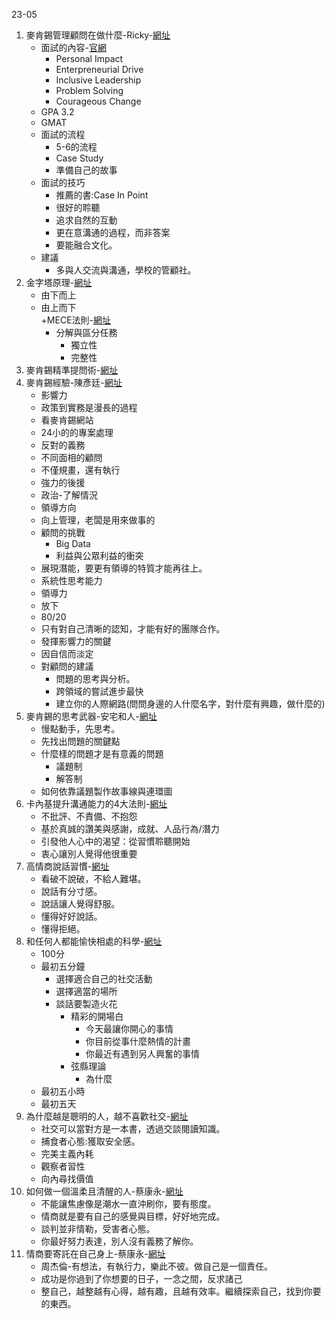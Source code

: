 23-05
1. 麥肯錫管理顧問在做什麼-Ricky-[網址](https://www.youtube.com/watch?v=l-OxhtFG2tU&list=PLvC10rAwpLzskly_CFnUZhj6Cuv_knVyx)
   + 面試的內容-[官網](https://www.mckinsey.com/careers/interviewing)
     + Personal Impact
     + Enterpreneurial Drive
     + Inclusive Leadership
     + Problem Solving
     + Courageous Change
   + GPA 3.2 
   + GMAT 
   + 面試的流程
     + 5-6的流程
     + Case Study
     + 準備自己的故事
   + 面試的技巧
     + 推薦的書:Case In Point
     + 很好的聆聽
     + 追求自然的互動
     + 更在意溝通的過程，而非答案
     + 要能融合文化。
   + 建議
     + 多與人交流與溝通，學校的管顧社。
2. 金字塔原理-[網址](https://www.youtube.com/watch?v=u_8RTop8O_Q)
   + 由下而上
   + 由上而下  
   +MECE法則-[網址](https://www.youtube.com/watch?v=kE7Hu_kHApY)
     + 分解與區分任務
       + 獨立性
       + 完整性
3. 麥肯錫精準提問術-[網址](https://www.youtube.com/watch?v=Q45noaxWzws)
4. 麥肯錫經驗-陳彥廷-[網址](https://ioh.tw/talks/%E9%BA%A5%E8%82%AF%E9%8C%AB-mckinsey-company-%E9%99%B3%E5%BD%A5%E5%BB%B7-bradley-chen-ov-work-us)
   + 影響力
   + 政策到實務是漫長的過程
   + 看麥肯錫網站
   + 24小的的專案處理
   + 反對的義務
   + 不同面相的顧問
   + 不僅規畫，還有執行
   + 強力的後援
   + 政治-了解情況
   + 領導方向
   + 向上管理，老闆是用來做事的
   + 顧問的挑戰
     + Big Data
     + 利益與公眾利益的衝突
   + 展現潛能，要更有領導的特質才能再往上。
   + 系統性思考能力
   + 領導力
   + 放下
   + 80/20
   + 只有對自己清晰的認知，才能有好的團隊合作。
   + 發揮影響力的關鍵
   + 因自信而淡定
   + 對顧問的建議
     + 問題的思考與分析。
     + 跨領域的嘗試進步最快
     + 建立你的人際網路(問問身邊的人什麼名字，對什麼有興趣，做什麼的)
5. 麥肯錫的思考武器-安宅和人-[網址](https://www.youtube.com/watch?v=5vJ5UI2TOGM)
    + 慢點動手，先思考。
    + 先找出問題的關鍵點
    + 什麼樣的問題才是有意義的問題
      + 議題制
      + 解答制
    + 如何依靠議題製作故事線與連環圖 
6. 卡內基提升溝通能力的4大法則-[網址](https://www.youtube.com/watch?v=4_zelZmUzLg)
   + 不批評、不責備、不抱怨
   + 基於真誠的讚美與感謝，成就、人品行為/潛力
   + 引發他人心中的渴望：從習慣聆聽開始
   + 衷心讓別人覺得他很重要
7. 高情商說話習慣-[網址](https://www.youtube.com/watch?v=EBRmRxaHkE8)
   + 看破不說破，不給人難堪。
   + 說話有分寸感。
   + 說話讓人覺得舒服。
   + 懂得好好說話。  
   + 懂得拒絕。
8. 和任何人都能愉快相處的科學-[網址](https://www.youtube.com/watch?v=rbM-BQ5JQ3I)
   + 100分
   + 最初五分鐘
     + 選擇適合自己的社交活動
     + 選擇適當的場所
     + 談話要製造火花
       + 精彩的開場白
         + 今天最讓你開心的事情
         + 你目前從事什麼熱情的計畫
         + 你最近有遇到另人興奮的事情
       + 弦縣理論
         + 為什麼 
   + 最初五小時
   + 最初五天
9. 為什麼越是聰明的人，越不喜歡社交-[網址](https://www.youtube.com/watch?v=04dkO_0trfA)
   + 社交可以當對方是一本書，透過交談閱讀知識。
   + 捕食者心態:獲取安全感。
   + 完美主義內耗
   + 觀察者習性
   + 向內尋找價值
10. 如何做一個溫柔且清醒的人-蔡康永-[網址](https://www.youtube.com/watch?v=K2vBHUUqWoI&t=15s)
    + 不能讓焦慮像是潮水一直沖刷你，要有態度。
    + 情商就是要有自己的感覺與目標，好好地完成。
    + 談判並非情勒，受害者心態。
    + 你最好努力表達，別人沒有義務了解你。
11. 情商要寄託在自己身上-蔡康永-[網址](https://www.youtube.com/watch?v=VY0KMYzTVJw)
    + 周杰倫-有想法，有執行力，樂此不彼。做自己是一個責任。
    + 成功是你過到了你想要的日子，一念之間，反求諸己
    + 整自己，越整越有心得，越有趣，且越有效率。繼續探索自己，找到你要的東西。

